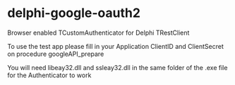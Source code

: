 # delphi-google-oauth2

Browser enabled TCustomAuthenticator for Delphi TRestClient

To use the test app please fill in your Application ClientID and ClientSecret on procedure googleAPI_prepare

You will need libeay32.dll and ssleay32.dll in the same folder of the .exe file for the Authenticator to work
